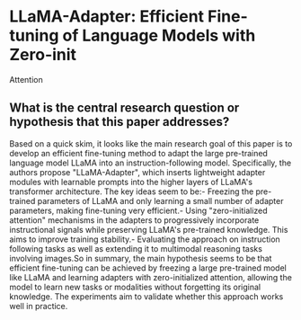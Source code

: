 # LLaMA-Adapter: Efficient Fine-tuning of Language Models with Zero-init
  Attention

## What is the central research question or hypothesis that this paper addresses?

Based on a quick skim, it looks like the main research goal of this paper is to develop an efficient fine-tuning method to adapt the large pre-trained language model LLaMA into an instruction-following model. Specifically, the authors propose "LLaMA-Adapter", which inserts lightweight adapter modules with learnable prompts into the higher layers of LLaMA's transformer architecture. The key ideas seem to be:- Freezing the pre-trained parameters of LLaMA and only learning a small number of adapter parameters, making fine-tuning very efficient.- Using "zero-initialized attention" mechanisms in the adapters to progressively incorporate instructional signals while preserving LLaMA's pre-trained knowledge. This aims to improve training stability.- Evaluating the approach on instruction following tasks as well as extending it to multimodal reasoning tasks involving images.So in summary, the main hypothesis seems to be that efficient fine-tuning can be achieved by freezing a large pre-trained model like LLaMA and learning adapters with zero-initialized attention, allowing the model to learn new tasks or modalities without forgetting its original knowledge. The experiments aim to validate whether this approach works well in practice.
